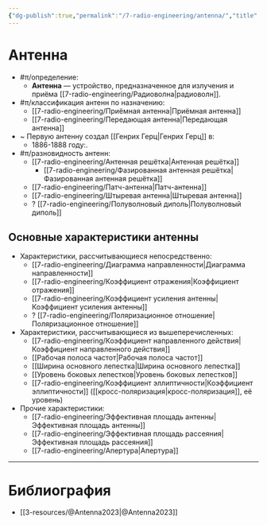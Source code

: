 ```yaml
---
{"dg-publish":true,"permalink":"/7-radio-engineering/antenna/","title":"Антенна"}
---
```



# Антенна

- #π/определение:
	- **Антенна** — устройство, предназначенное для излучения и приёма [[7-radio-engineering/Радиоволна\|радиоволн]].
- #π/классификация антенн по назначению:
	- [[7-radio-engineering/Приёмная антенна\|Приёмная антенна]]
	- [[7-radio-engineering/Передающая антенна\|Передающая антенна]]
- ~ Первую антенну создал [[Генрих Герц\|Генрих Герц]] в:
	- 1886-1888 году:.
- #π/разновидность антенн:
	- [[7-radio-engineering/Антенная решётка\|Антенная решётка]]
		- [[7-radio-engineering/Фазированная антенная решётка\|Фазированная антенная решётка]]
	- [[7-radio-engineering/Патч-антенна\|Патч-антенна]]
	- [[7-radio-engineering/Штыревая антенна\|Штыревая антенна]]
	- ? [[7-radio-engineering/Полуволновый диполь\|Полуволновый диполь]]

## Основные характеристики антенны

- Характеристики, рассчитывающиеся непосредственно:
	- [[7-radio-engineering/Диаграмма направленности\|Диаграмма направленности]]
	- [[7-radio-engineering/Коэффициент отражения\|Коэффициент отражения]]
	- [[7-radio-engineering/Коэффициент усиления антенны\|Коэффициент усиления антенны]]
	- ? [[7-radio-engineering/Поляризационное отношение\|Поляризационное отношение]]
- Характеристики, рассчитывающиеся из вышеперечисленных:
	- [[7-radio-engineering/Коэффициент направленного действия\|Коэффициент направленного действия]]
	- [[Рабочая полоса частот\|Рабочая полоса частот]]
	- [[Ширина основного лепестка\|Ширина основного лепестка]]
	- [[Уровень боковых лепестков\|Уровень боковых лепестков]]
	- [[7-radio-engineering/Коэффициент эллиптичности\|Коэффициент эллиптичности]] ([[кросс-поляризация\|кросс-поляризация]], её уровень)
- Прочие характеристики:
	- [[7-radio-engineering/Эффективная площадь антенны\|Эффективная площадь антенны]]
	- [[7-radio-engineering/Эффективная площадь рассеяния\|Эффективная площадь рассеяния]]
	- [[7-radio-engineering/Апертура\|Апертура]]

---

# Библиография

- [[3-resources/@Antenna2023\|@Antenna2023]]
